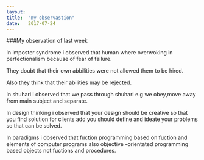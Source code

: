 ```yaml
---
layout:	
title:	"my observastion"
date:	2017-07-24 
---
```

###My observation of last week

In imposter syndrome  i observed  that human where overwoking in perfectionalism because of fear of failure.

They doubt that their own abbilities were not allowed them to be hired.

Also they think that their abilities  may be rejected.

In shuhari i observed that we pass through shuhari e.g  we obey,move away from main subject and separate.

In design thinking  i observed that  your design should be creative so that you find solution for clients
add you should define and ideate your problems so that  can be solved.

In paradigms i observed that  fuction programming based on fuction  and elements of computer programs 
also objective -orientated programming based objects not fuctions and  procedures.


